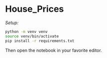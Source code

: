 # House_Prices

*Setup:*
```sh
python -m venv venv
source venv/bin/activate
pip install -r requirements.txt
```

Then open the notebook in your favorite editor.